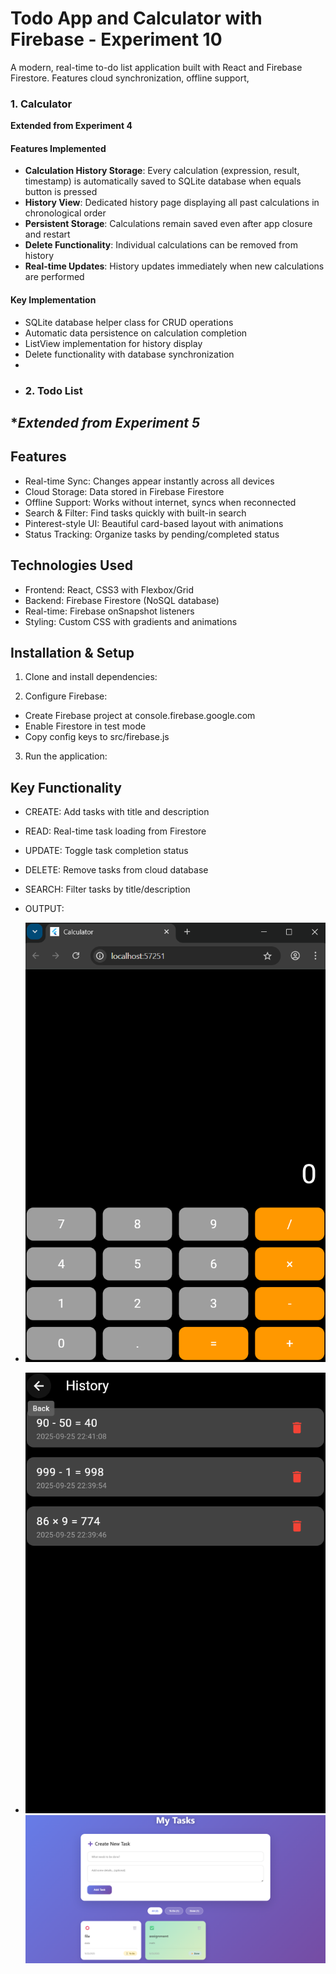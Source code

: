 
# Todo App and Calculator with Firebase - Experiment 10

A modern, real-time to-do list application built with React and Firebase Firestore. Features cloud synchronization, offline support, 

### 1. Calculator 

**Extended from Experiment 4**

#### Features Implemented
- **Calculation History Storage**: Every calculation (expression, result, timestamp) is automatically saved to SQLite database when equals button is pressed
- **History View**: Dedicated history page displaying all past calculations in chronological order
- **Persistent Storage**: Calculations remain saved even after app closure and restart
- **Delete Functionality**: Individual calculations can be removed from history
- **Real-time Updates**: History updates immediately when new calculations are performed


#### Key Implementation
- SQLite database helper class for CRUD operations
- Automatic data persistence on calculation completion
- ListView implementation for history display
- Delete functionality with database synchronization
- 
- ### 2. Todo List 

**Extended from Experiment 5*
- 
## Features

- Real-time Sync: Changes appear instantly across all devices
- Cloud Storage: Data stored in Firebase Firestore
- Offline Support: Works without internet, syncs when reconnected
- Search & Filter: Find tasks quickly with built-in search
- Pinterest-style UI: Beautiful card-based layout with animations
- Status Tracking: Organize tasks by pending/completed status

## Technologies Used

- Frontend: React, CSS3 with Flexbox/Grid
- Backend: Firebase Firestore (NoSQL database)
- Real-time: Firebase onSnapshot listeners
- Styling: Custom CSS with gradients and animations

## Installation & Setup

1. Clone and install dependencies:

2. Configure Firebase:
- Create Firebase project at console.firebase.google.com
- Enable Firestore in test mode
- Copy config keys to src/firebase.js

3. Run the application:

## Key Functionality

- CREATE: Add tasks with title and description
- READ: Real-time task loading from Firestore
- UPDATE: Toggle task completion status
- DELETE: Remove tasks from cloud database
- SEARCH: Filter tasks by title/description
- OUTPUT:

- ![output](cal.png)
- ![output](14.11.png)
![output](14.png)



